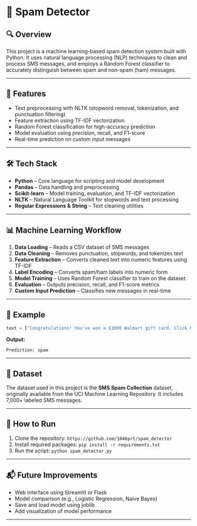 # 📩 Spam Detector

## 🔍 Overview

This project is a machine learning-based spam detection system built with Python. It uses natural language processing (NLP) techniques to clean and process SMS messages, and employs a Random Forest classifier to accurately distinguish between spam and non-spam (ham) messages.

---

## 🚀 Features

* Text preprocessing with NLTK (stopword removal, tokenization, and punctuation filtering)
* Feature extraction using TF-IDF vectorization
* Random Forest classification for high-accuracy prediction
* Model evaluation using precision, recall, and F1-score
* Real-time prediction on custom input messages

---

## 🛠️ Tech Stack

* **Python** – Core language for scripting and model development
* **Pandas** – Data handling and preprocessing
* **Scikit-learn** – Model training, evaluation, and TF-IDF vectorization
* **NLTK** – Natural Language Toolkit for stopwords and text processing
* **Regular Expressions & String** – Text cleaning utilities

---

## 📊 Machine Learning Workflow

1. **Data Loading** – Reads a CSV dataset of SMS messages
2. **Data Cleaning** – Removes punctuation, stopwords, and tokenizes text
3. **Feature Extraction** – Converts cleaned text into numeric features using TF-IDF
4. **Label Encoding** – Converts spam/ham labels into numeric form
5. **Model Training** – Uses Random Forest classifier to train on the dataset
6. **Evaluation** – Outputs precision, recall, and F1-score metrics
7. **Custom Input Prediction** – Classifies new messages in real-time

---

## 🧪 Example

```python
text = ["Congratulations! You've won a $1000 Walmart gift card. Click here to claim now."]
```

**Output:**

```
Prediction: spam
```

---

## 📁 Dataset

The dataset used in this project is the **SMS Spam Collection** dataset, originally available from the UCI Machine Learning Repository. It includes 7,000+ labeled SMS messages.

---

## 📌 How to Run

1. Clone the repository: `https://github.com/1046prt/spam_detector`
2. Install required packages: `pip install -r requirements.txt`
3. Run the script: `python spam_detector.py`

---

## 📬 Future Improvements

* Web interface using Streamlit or Flask
* Model comparison (e.g., Logistic Regression, Naive Bayes)
* Save and load model using joblib
* Add visualization of model performance

---

